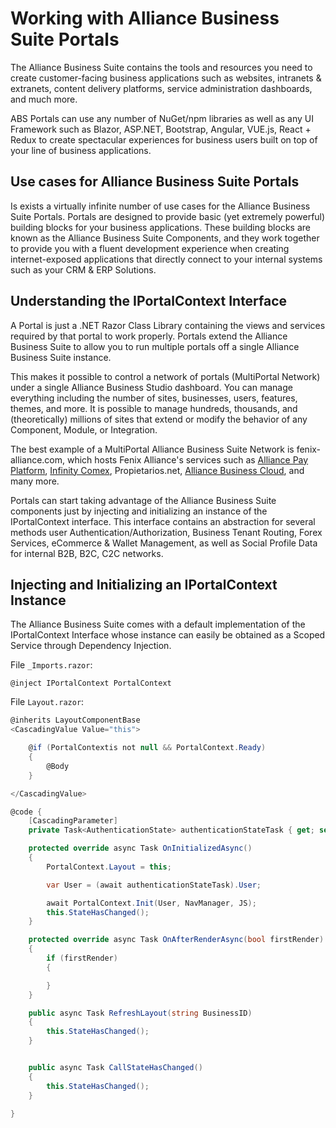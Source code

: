 # Working with Alliance Business Suite Portals

The Alliance Business Suite contains the tools and resources you need to create customer-facing business applications such as websites, intranets & extranets, content delivery platforms, service administration dashboards, and much more.

ABS Portals can use any number of NuGet/npm libraries as well as any UI Framework such as Blazor, ASP.NET, Bootstrap, Angular, VUE.js, React + Redux to create spectacular experiences for business users built on top of your line of business applications.

## Use cases for Alliance Business Suite Portals

Is exists a virtually infinite number of use cases for the Alliance Business Suite Portals. Portals are designed to provide basic (yet extremely powerful) building blocks for your business applications. These building blocks are known as the Alliance Business Suite Components, and they work together to provide you with a fluent development experience when creating internet-exposed applications that directly connect to your internal systems such as your CRM & ERP Solutions.

## Understanding the IPortalContext Interface

A Portal is just a .NET Razor Class Library containing the views and services required by that portal to work properly. Portals extend the Alliance Business Suite to allow you to run multiple portals off a single Alliance Business Suite instance. 

This makes it possible to control a network of portals (MultiPortal Network) under a single Alliance Business Studio dashboard. You can manage everything including the number of sites, businesses, users, features, themes, and more. It is possible to manage hundreds, thousands, and (theoretically) millions of sites that extend or modify the behavior of any Component, Module, or Integration. 

The best example of a MultiPortal Alliance Business Suite Network is fenix-alliance.com, which hosts Fenix Alliance's services such as [Alliance Pay Platform](https://fenix-alliance.com/Pay), [Infinity Comex](https://infinitycomex.com/marketplace), Propietarios.net, [Alliance Business Cloud](https://fenix-alliance.com/cloud), and many more.

Portals can start taking advantage of the Alliance Business Suite components just by injecting and initializing an instance of the IPortalContext interface. This interface contains an abstraction for several methods user Authentication/Authorization, Business Tenant Routing, Forex Services, eCommerce & Wallet Management, as well as Social Profile Data for internal B2B, B2C, C2C networks.

## Injecting and Initializing an IPortalContext Instance

The Alliance Business Suite comes with a default implementation of the IPortalContext Interface whose instance can easily be obtained as a Scoped Service through Dependency Injection.

File `_Imports.razor`:

``` razor
@inject IPortalContext PortalContext
```

File `Layout.razor`:

``` cs
@inherits LayoutComponentBase
<CascadingValue Value="this">

    @if (PortalContextis not null && PortalContext.Ready)
    {
        @Body
    }

</CascadingValue>

@code {
    [CascadingParameter]
    private Task<AuthenticationState> authenticationStateTask { get; set; }

    protected override async Task OnInitializedAsync()
    {
        PortalContext.Layout = this;

        var User = (await authenticationStateTask).User;

        await PortalContext.Init(User, NavManager, JS);
        this.StateHasChanged();
    }

    protected override async Task OnAfterRenderAsync(bool firstRender)
    {
        if (firstRender)
        {

        }
    }

    public async Task RefreshLayout(string BusinessID)
    {
        this.StateHasChanged();
    }


    public async Task CallStateHasChanged()
    {
        this.StateHasChanged();
    }

}
```







